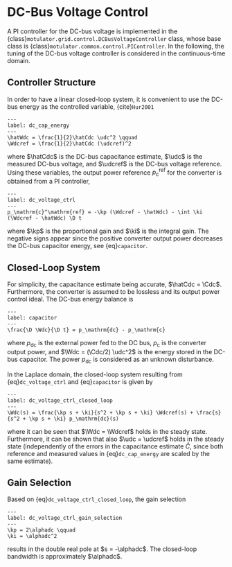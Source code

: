 # DC-Bus Voltage Control

A PI controller for the DC-bus voltage is implemented in the {class}`motulator.grid.control.DCBusVoltageController` class, whose base class is {class}`motulator.common.control.PIController`. In the following, the tuning of the DC-bus voltage controller is considered in the continuous-time domain.

## Controller Structure

In order to have a linear closed-loop system, it is convenient to use the DC-bus energy as the controlled variable, {cite}`Hur2001`

```{math}
---
label: dc_cap_energy
---
\hatWdc = \frac{1}{2}\hatCdc \udc^2 \qquad
\Wdcref = \frac{1}{2}\hatCdc (\udcref)^2
```

where $\hatCdc$ is the DC-bus capacitance estimate, $\udc$ is the measured DC-bus voltage, and $\udcref$ is the DC-bus voltage reference. Using these variables, the output power reference $p_\mathrm{c}^\mathrm{ref}$ for the converter is obtained from a PI controller,

```{math}
---
label: dc_voltage_ctrl
---
p_\mathrm{c}^\mathrm{ref} = -\kp (\Wdcref - \hatWdc) - \int \ki (\Wdcref - \hatWdc) \D t
```

where $\kp$ is the proportional gain and $\ki$ is the integral gain. The negative signs appear since the positive converter output power decreases the DC-bus capacitor energy, see {eq}`capacitor`.

## Closed-Loop System

For simplicity, the capacitance estimate being accurate, $\hatCdc = \Cdc$. Furthermore, the converter is assumed to be lossless and its output power control ideal. The DC-bus energy balance is

```{math}
---
label: capacitor
---
\frac{\D \Wdc}{\D t} = p_\mathrm{dc} - p_\mathrm{c}
```

where $p_\mathrm{dc}$ is the external power fed to the DC bus, $p_\mathrm{c}$ is the converter output power, and $\Wdc = (\Cdc/2) \udc^2$ is the energy stored in the DC-bus capacitor. The power $p_\mathrm{dc}$ is considered as an unknown disturbance.

In the Laplace domain, the closed-loop system resulting from {eq}`dc_voltage_ctrl` and {eq}`capacitor` is given by

```{math}
---
label: dc_voltage_ctrl_closed_loop
---
\Wdc(s) = \frac{\kp s + \ki}{s^2 + \kp s + \ki} \Wdcref(s) + \frac{s}{s^2 + \kp s + \ki} p_\mathrm{dc}(s)
```

where it can be seen that $\Wdc = \Wdcref$ holds in the steady state. Furthermore, it can be shown that also $\udc = \udcref$ holds in the steady state (independently of the errors in the capacitance estimate $\hat{C}$, since both reference and measured values in {eq}`dc_cap_energy` are scaled by the same estimate).

## Gain Selection

Based on {eq}`dc_voltage_ctrl_closed_loop`, the gain selection

```{math}
---
label: dc_voltage_ctrl_gain_selection
---
\kp = 2\alphadc \qquad
\ki = \alphadc^2
```

results in the double real pole at $s = -\alphadc$. The closed-loop bandwidth is approximately $\alphadc$.
